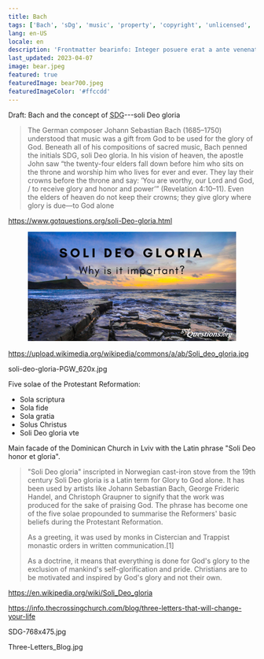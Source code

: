 ```yaml
---
title: Bach
tags: ['Bach', 'sDg', 'music', 'property', 'copyright', 'unlicensed', 'public domain']
lang: en-US
locale: en
description: 'Frontmatter bearinfo: Integer posuere erat a ante venenatis dapibus posuere velit aliquet.'
last_updated: 2023-04-07
image: bear.jpeg
featured: true
featuredImage: bear700.jpeg
featuredImageColor: '#ffccdd'
---
```


<p class="lead">Draft: Bach and the concept of <abbr title="soli Deo gloria">SDG</abbr>---soli Deo gloria</p>

> The German composer Johann Sebastian Bach (1685–1750) understood that music was a gift from God to be used for the glory of God. Beneath all of his compositions of sacred music, Bach penned the initials SDG, soli Deo gloria. In his vision of heaven, the apostle John saw “the twenty-four elders fall down before him who sits on the throne and worship him who lives for ever and ever. They lay their crowns before the throne and say: ‘You are worthy, our Lord and God, / to receive glory and honor and power’” (Revelation 4:10–11). Even the elders of heaven do not keep their crowns; they give glory where glory is due—to God alone

https://www.gotquestions.org/soli-Deo-gloria.html

<figure>
<img src="sola-Deo-gloria.jpg">
</figure>

https://upload.wikimedia.org/wikipedia/commons/a/ab/Soli_deo_gloria.jpg

soli-deo-gloria-PGW_620x.jpg


Five solae of the
Protestant Reformation:
* Sola scriptura
* Sola fide
* Sola gratia
* Solus Christus
* Soli Deo gloria
vte


Main facade of the Dominican Church in Lviv with the Latin phrase "Soli Deo honor et gloria".

> "Soli Deo gloria" inscripted in Norwegian cast-iron stove from the 19th century
> Soli Deo gloria is a Latin term for Glory to God alone. It has been used by artists like Johann Sebastian Bach, George Frideric Handel, and Christoph Graupner to signify that the work was produced for the sake of praising God. The phrase has become one of the five solae propounded to summarise the Reformers' basic beliefs during the Protestant Reformation.
> 
> As a greeting, it was used by monks in Cistercian and Trappist monastic orders in written communication.[1]
> 
> As a doctrine, it means that everything is done for God's glory to the exclusion of mankind's self-glorification and pride. Christians are to be motivated and inspired by God's glory and not their own.

https://en.wikipedia.org/wiki/Soli_Deo_gloria

https://info.thecrossingchurch.com/blog/three-letters-that-will-change-your-life

SDG-768x475.jpg

Three-Letters_Blog.jpg